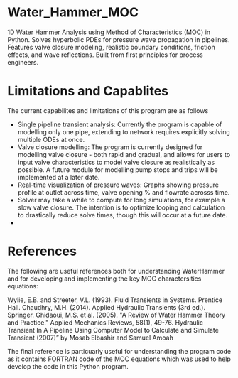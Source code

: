 # Water_Hammer_MOC
1D Water Hammer Analysis using Method of Characteristics (MOC) in Python. Solves hyperbolic PDEs for pressure wave propagation in pipelines. 
Features valve closure modeling, realistic boundary conditions, friction effects, and wave reflections. Built from first principles for process engineers.

# Limitations and Capablites
The current capabilites and limitations of this program are as follows
- Single pipeline transient analysis: Currently the program is capable of modelling only one pipe, extending to network requires explicitly solving multiple ODEs at once.
- Valve closure modelling: The program is currently designed for modelling valve closure - both rapid and gradual, and allows for users to input valve characteristics to model valve closure as realistically as possible. A future module for modelling pump stops and trips will be implemented at a later date.
- Real-time visualization of pressure waves: Graphs showing pressure profile at outlet across time, valve opening % and flowrate acrosss time.
- Solver may take a while to compute for long simulations, for example a slow valve closure. The intention is to optimize looping and calculation to drastically reduce solve times, though this will occur at a future date.
- 



# References

The following are useful references both for understanding WaterHammer and for developing and implementing the key MOC charactersitics equations:

Wylie, E.B. and Streeter, V.L. (1993). Fluid Transients in Systems. Prentice Hall.
Chaudhry, M.H. (2014). Applied Hydraulic Transients (3rd ed.). Springer.
Ghidaoui, M.S. et al. (2005). "A Review of Water Hammer Theory and Practice." Applied Mechanics Reviews, 58(1), 49-76.
Hydraulic Transient In A Pipeline Using Computer Model to Calculate and Simulate Transient (2007)” by Mosab Elbashir and Samuel Amoah

The final reference is particuarly useful for understanding the program code as it contains FORTRAN code of the MOC equations which was used to help develop the code in this Python program.
